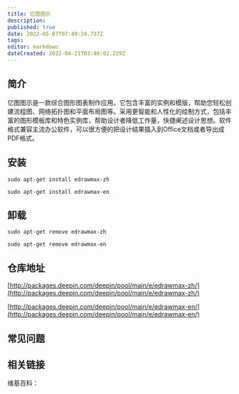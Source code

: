```yaml
---
title: 亿图图示
description: 
published: true
date: 2022-05-07T07:49:24.737Z
tags: 
editor: markdown
dateCreated: 2022-04-21T03:46:02.229Z
---
```


## 简介

亿图图示是一款综合图形图表制作应用，它包含丰富的实例和模版，帮助您轻松创建流程图、网络拓扑图和平面布局图等。采用更智能和人性化的绘制方式，包括丰富的图形模板库和特色实例库，帮助设计者降低工作量，快捷阐述设计思想。软件格式兼容主流办公软件，可以很方便的把设计结果插入到Office文档或者导出成PDF格式。

## 安装

`sudo apt-get install edrawmax-zh`

`sudo apt-get install edrawmax-en`

## 卸载

`sudo apt-get remove edrawmax-zh`

`sudo apt-get remove edrawmax-en`

## 仓库地址

[http://packages.deepin.com/deepin/pool/main/e/edrawmax-zh/](http://packages.deepin.com/deepin/pool/main/e/edrawmax-zh/)

[http://packages.deepin.com/deepin/pool/main/e/edrawmax-en/](http://packages.deepin.com/deepin/pool/main/e/edrawmax-en/)

## 常见问题

## 相关链接

维基百科：
